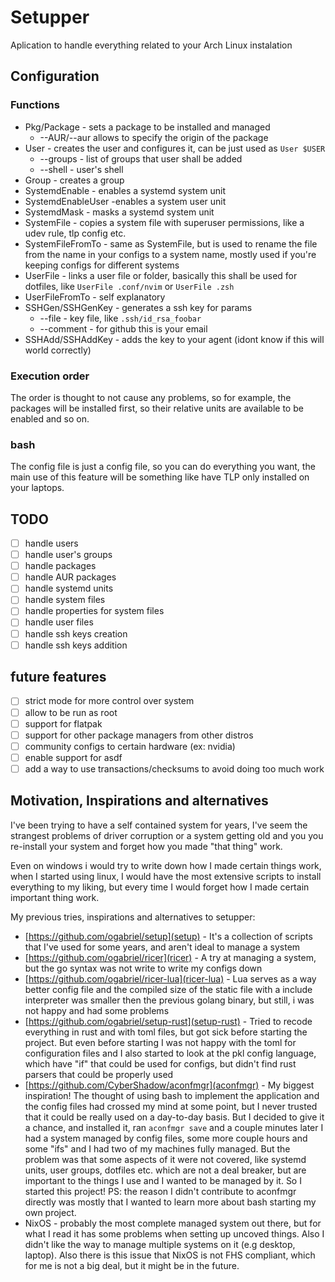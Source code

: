 # Setupper

Aplication to handle everything related to your Arch Linux instalation

## Configuration

### Functions

- Pkg/Package - sets a package to be installed and managed
    - --AUR/--aur allows to specify the origin of the package
- User - creates the user and configures it, can be just used as `User $USER`
    - --groups - list of groups that user shall be added
    - --shell - user's shell
- Group - creates a group
- SystemdEnable - enables a systemd system unit
- SystemdEnableUser -enables a system user unit
- SystemdMask - masks a systemd system unit
- SystemFile - copies a system file with superuser permissions, like a udev rule, tlp config etc.
- SystemFileFromTo - same as SystemFile, but is used to rename the file from the name in your configs to a system name, mostly used if you're keeping configs for different systems
- UserFile - links a user file or folder, basically this shall be used for dotfiles, like `UserFile .conf/nvim` or `UserFile .zsh`
- UserFileFromTo - self explanatory
- SSHGen/SSHGenKey - generates a ssh key for params
    - --file - key file, like `.ssh/id_rsa_foobar`
    - --comment - for github this is your email
- SSHAdd/SSHAddKey - adds the key to your agent (idont know if this will world correctly)

### Execution order

The order is thought to not cause any problems, so for example, the packages will be installed first, so their relative units are available to be enabled and so on.

<!-- TODO: put order here -->

### bash

The config file is just a config file, so you can do everything you want, the main use of this feature will be something like have TLP only installed on your laptops.

## TODO
- [ ] handle users
- [ ] handle user's groups
- [ ] handle packages
- [ ] handle AUR packages
- [ ] handle systemd units
- [ ] handle system files
- [ ] handle properties for system files
- [ ] handle user files
- [ ] handle ssh keys creation
- [ ] handle ssh keys addition

## future features

- [ ] strict mode for more control over system
- [ ] allow to be run as root
- [ ] support for flatpak
- [ ] support for other package managers from other distros
- [ ] community configs to certain hardware (ex: nvidia)
- [ ] enable support for asdf
- [ ] add a way to use transactions/checksums to avoid doing too much work

## Motivation, Inspirations and alternatives

I've been trying to have a self contained system for years, I've seem the strangest problems of driver corruption or a system getting old and you you re-install your system and forget how you made "that thing" work.

Even on windows i would try to write down how I made certain things work, when I started using linux, I would have the most extensive scripts to install everything to my liking, but every time I would forget how I made certain important thing work.

My previous tries, inspirations and alternatives to setupper:

- [https://github.com/ogabriel/setup](setup) - It's a collection of scripts that I've used for some years, and aren't ideal to manage a system
- [https://github.com/ogabriel/ricer](ricer) - A try at managing a system, but the go syntax was not write to write my configs down
- [https://github.com/ogabriel/ricer-lua](ricer-lua) - Lua serves as a way better config file and the compiled size of the static file with a include interpreter was smaller then the previous golang binary, but still, i was not happy and had some problems
- [https://github.com/ogabriel/setup-rust](setup-rust) - Tried to recode everything in rust and with toml files, but got sick before starting the project. But even before starting I was not happy with the toml for configuration files and I also started to look at the pkl config language, which have "if" that could be used for configs, but didn't find rust parsers that could be properly used
- [https://github.com/CyberShadow/aconfmgr](aconfmgr) - My biggest inspiration! The thought of using bash to implement the application and the config files had crossed my mind at some point, but I never trusted that it could be really used on a day-to-day basis. But I decided to give it a chance, and installed it, ran `aconfmgr save` and a couple minutes later I had a system managed by config files, some more couple hours and some "ifs" and I had two of my machines fully managed. But the problem was that some aspects of it were not covered, like systemd units, user groups, dotfiles etc. which are not a deal breaker, but are important to the things I use and I wanted to be managed by it. So I started this project! PS: the reason I didn't contribute to aconfmgr directly was mostly that I wanted to learn more about bash starting my own project.
- NixOS - probably the most complete managed system out there, but for what I read it has some problems when setting up uncoved things. Also I didn't like the way to manage multiple systems on it (e.g desktop, laptop). Also there is this issue that NixOS is not FHS compliant, which for me is not a big deal, but it might be in the future.
